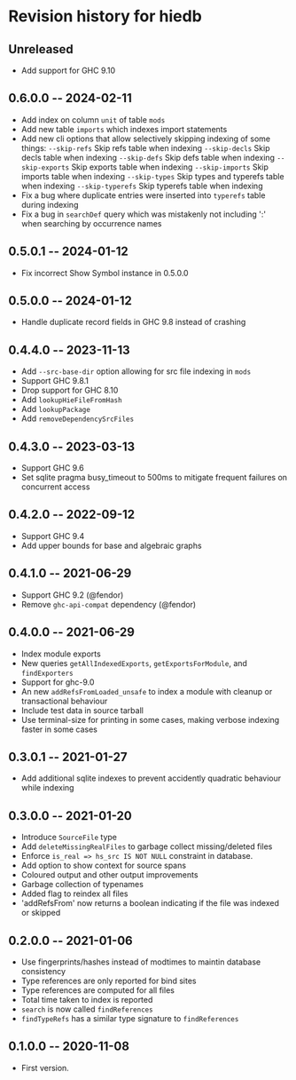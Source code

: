 # Revision history for hiedb

## Unreleased

* Add support for GHC 9.10

## 0.6.0.0 -- 2024-02-11

* Add index on column `unit` of table `mods`
* Add new table `imports` which indexes import statements
* Add new cli options that allow selectively skipping indexing of some things:
    `--skip-refs`              Skip refs table when indexing
    `--skip-decls`             Skip decls table when indexing
    `--skip-defs`              Skip defs table when indexing
    `--skip-exports`           Skip exports table when indexing
    `--skip-imports`           Skip imports table when indexing
    `--skip-types`             Skip types and typerefs table when indexing
    `--skip-typerefs`          Skip typerefs table when indexing
* Fix a bug where duplicate entries were inserted into `typerefs` table during indexing
* Fix a bug in `searchDef` query which was mistakenly not including ':' when searching by occurrence names

## 0.5.0.1 -- 2024-01-12

* Fix incorrect Show Symbol instance in 0.5.0.0

## 0.5.0.0 -- 2024-01-12

* Handle duplicate record fields in GHC 9.8 instead of crashing

## 0.4.4.0 -- 2023-11-13

* Add `--src-base-dir` option allowing for src file indexing in `mods`
* Support GHC 9.8.1
* Drop support for GHC 8.10
* Add `lookupHieFileFromHash`
* Add `lookupPackage`
* Add `removeDependencySrcFiles`

## 0.4.3.0 -- 2023-03-13

* Support GHC 9.6
* Set sqlite pragma busy_timeout to 500ms to mitigate frequent failures on concurrent access

## 0.4.2.0 -- 2022-09-12

* Support GHC 9.4
* Add upper bounds for base and algebraic graphs

## 0.4.1.0 -- 2021-06-29

* Support GHC 9.2 (@fendor)
* Remove `ghc-api-compat` dependency (@fendor)

## 0.4.0.0 -- 2021-06-29

* Index module exports
* New queries `getAllIndexedExports`, `getExportsForModule`, and `findExporters`
* Support for ghc-9.0
* An new `addRefsFromLoaded_unsafe` to index a module with cleanup or transactional behaviour
* Include test data in source tarball
* Use terminal-size for printing in some cases, making verbose indexing faster in some cases

## 0.3.0.1 -- 2021-01-27

* Add additional sqlite indexes to prevent accidently quadratic behaviour while indexing

## 0.3.0.0 -- 2021-01-20

* Introduce `SourceFile` type
* Add `deleteMissingRealFiles` to garbage collect missing/deleted files
* Enforce `is_real => hs_src IS NOT NULL` constraint in database.
* Add option to show context for source spans
* Coloured output and other output improvements
* Garbage collection of typenames
* Added flag to reindex all files
* 'addRefsFrom' now returns a boolean indicating if the file was indexed or skipped

## 0.2.0.0 -- 2021-01-06

* Use fingerprints/hashes instead of modtimes to maintin database consistency
* Type references are only reported for bind sites
* Type references are computed for all files
* Total time taken to index is reported
* `search` is now called `findReferences`
* `findTypeRefs` has a similar type signature to `findReferences`

## 0.1.0.0 -- 2020-11-08

* First version.

